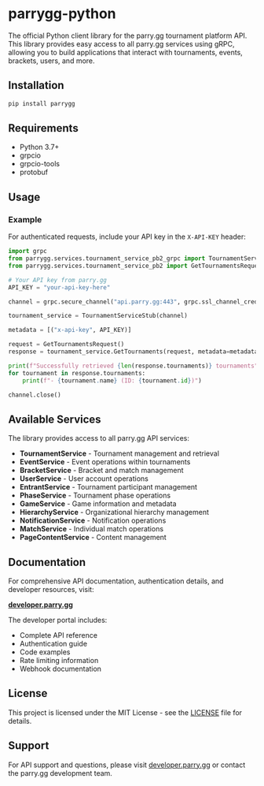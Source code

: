 # parrygg-python

The official Python client library for the parry.gg tournament platform API. This library provides easy access to all parry.gg services using gRPC, allowing you to build applications that interact with tournaments, events, brackets, users, and more.

## Installation

```bash
pip install parrygg
```

## Requirements

- Python 3.7+
- grpcio
- grpcio-tools
- protobuf

## Usage

### Example

For authenticated requests, include your API key in the `X-API-KEY` header:

```python
import grpc
from parrygg.services.tournament_service_pb2_grpc import TournamentServiceStub
from parrygg.services.tournament_service_pb2 import GetTournamentsRequest

# Your API key from parry.gg
API_KEY = "your-api-key-here"

channel = grpc.secure_channel("api.parry.gg:443", grpc.ssl_channel_credentials())

tournament_service = TournamentServiceStub(channel)

metadata = [("x-api-key", API_KEY)]

request = GetTournamentsRequest()
response = tournament_service.GetTournaments(request, metadata=metadata)

print(f"Successfully retrieved {len(response.tournaments)} tournaments")
for tournament in response.tournaments:
    print(f"- {tournament.name} (ID: {tournament.id})")

channel.close()
```

## Available Services

The library provides access to all parry.gg API services:

- **TournamentService** - Tournament management and retrieval
- **EventService** - Event operations within tournaments
- **BracketService** - Bracket and match management
- **UserService** - User account operations
- **EntrantService** - Tournament participant management
- **PhaseService** - Tournament phase operations
- **GameService** - Game information and metadata
- **HierarchyService** - Organizational hierarchy management
- **NotificationService** - Notification operations
- **MatchService** - Individual match operations
- **PageContentService** - Content management

## Documentation

For comprehensive API documentation, authentication details, and developer resources, visit:

**[developer.parry.gg](https://developer.parry.gg)**

The developer portal includes:
- Complete API reference
- Authentication guide
- Code examples
- Rate limiting information
- Webhook documentation

## License

This project is licensed under the MIT License - see the [LICENSE](LICENSE) file for details.

## Support

For API support and questions, please visit [developer.parry.gg](https://developer.parry.gg) or contact the parry.gg development team.
